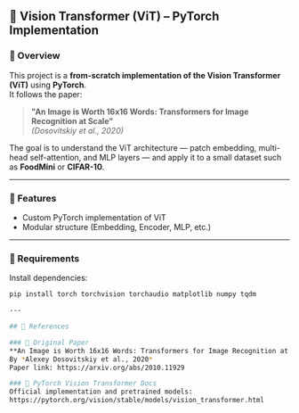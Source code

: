 ## 🧠 Vision Transformer (ViT) – PyTorch Implementation

### 📌 Overview
This project is a **from-scratch implementation of the Vision Transformer (ViT)** using **PyTorch**.  
It follows the paper:

> **"An Image is Worth 16x16 Words: Transformers for Image Recognition at Scale"**  
> *(Dosovitskiy et al., 2020)*

The goal is to understand the ViT architecture — patch embedding, multi-head self-attention, and MLP layers — and apply it to a small dataset such as **FoodMini** or **CIFAR-10**.

---

### 🚀 Features
- Custom PyTorch implementation of ViT  
- Modular structure (Embedding, Encoder, MLP, etc.)
  
---

### 🧰 Requirements
Install dependencies:
```bash
pip install torch torchvision torchaudio matplotlib numpy tqdm

---

## 🔗 References

### 📘 Original Paper
**An Image is Worth 16x16 Words: Transformers for Image Recognition at Scale**  
By *Alexey Dosovitskiy et al., 2020*  
Paper link: https://arxiv.org/abs/2010.11929

### 📗 PyTorch Vision Transformer Docs
Official implementation and pretrained models:  
https://pytorch.org/vision/stable/models/vision_transformer.html
